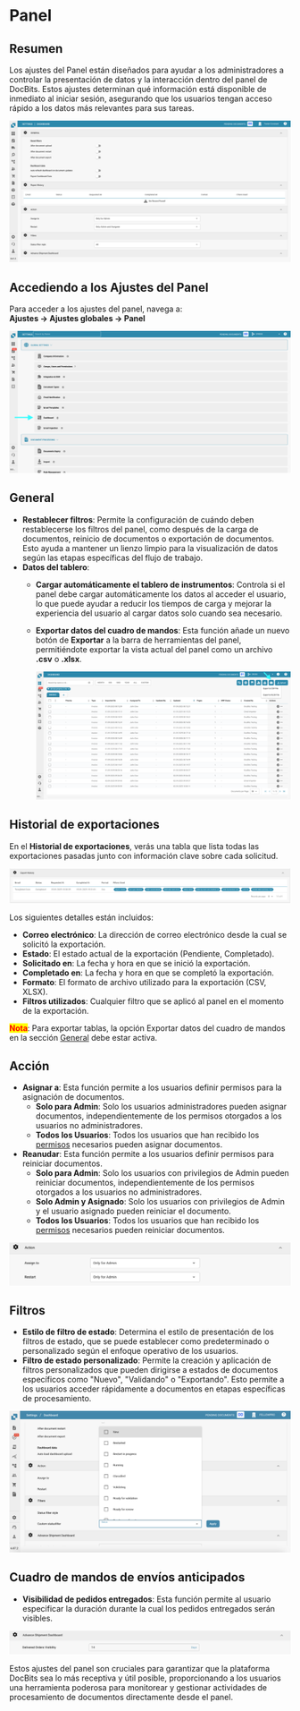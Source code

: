 # Panel

## Resumen

Los ajustes del Panel están diseñados para ayudar a los administradores a controlar la presentación de datos y la interacción dentro del panel de DocBits. Estos ajustes determinan qué información está disponible de inmediato al iniciar sesión, asegurando que los usuarios tengan acceso rápido a los datos más relevantes para sus tareas.

![](https://raw.githubusercontent.com/Fellow-Consulting-AG/docbits/refs/heads/main/readme/.gitbook/assets/dashboard_settings_1.png)

## Accediendo a los Ajustes del Panel

Para acceder a los ajustes del panel, navega a:\
**Ajustes → Ajustes globales → Panel**

![](https://raw.githubusercontent.com/Fellow-Consulting-AG/docbits/refs/heads/main/readme/.gitbook/assets/settings_dashboard.png)

## **General**

* **Restablecer filtros**: Permite la configuración de cuándo deben restablecerse los filtros del panel, como después de la carga de documentos, reinicio de documentos o exportación de documentos. Esto ayuda a mantener un lienzo limpio para la visualización de datos según las etapas específicas del flujo de trabajo.
* **Datos del tablero**:
  * **Cargar automáticamente el tablero de instrumentos**: Controla si el panel debe cargar automáticamente los datos al acceder el usuario, lo que puede ayudar a reducir los tiempos de carga y mejorar la experiencia del usuario al cargar datos solo cuando sea necesario.
  *   **Exportar datos del cuadro de mandos**: Esta función añade un nuevo botón de **Exportar** a la barra de herramientas del panel, permitiéndote exportar la vista actual del panel como un archivo **.csv** o **.xlsx**.

      ![](https://raw.githubusercontent.com/Fellow-Consulting-AG/docbits/refs/heads/main/readme/.gitbook/assets/dashboard_settings_3.png)

## **Historial de exportaciones**

En el **Historial de exportaciones**, verás una tabla que lista todas las exportaciones pasadas junto con información clave sobre cada solicitud.

![](https://raw.githubusercontent.com/Fellow-Consulting-AG/docbits/refs/heads/main/readme/.gitbook/assets/dashboard_settings_4.png)

Los siguientes detalles están incluidos:

* **Correo electrónico**: La dirección de correo electrónico desde la cual se solicitó la exportación.
* **Estado**: El estado actual de la exportación (Pendiente, Completado).
* **Solicitado en**: La fecha y hora en que se inició la exportación.
* **Completado en**: La fecha y hora en que se completó la exportación.
* **Formato**: El formato de archivo utilizado para la exportación (CSV, XLSX).
* **Filtros utilizados**: Cualquier filtro que se aplicó al panel en el momento de la exportación.

<mark style="color:red;">**Nota**</mark>: Para exportar tablas, la opción Exportar datos del cuadro de mandos en la sección [General](./#general) debe estar activa.

## **Acción**

* **Asignar a**: Esta función permite a los usuarios definir permisos para la asignación de documentos.
  * **Solo para Admin**: Solo los usuarios administradores pueden asignar documentos, independientemente de los permisos otorgados a los usuarios no administradores.
  * **Todos los Usuarios**: Todos los usuarios que han recibido los [permisos](../groups-users-and-permissions/groups-and-permissions/activating-permissions.md) necesarios pueden asignar documentos.
* **Reanudar**: Esta función permite a los usuarios definir permisos para reiniciar documentos.
  * **Solo para Admin**: Solo los usuarios con privilegios de Admin pueden reiniciar documentos, independientemente de los permisos otorgados a los usuarios no administradores.
  * **Solo Admin y Asignado**: Solo los usuarios con privilegios de Admin y el usuario asignado pueden reiniciar el documento.
  * **Todos los Usuarios**: Todos los usuarios que han recibido los [permisos](../groups-users-and-permissions/groups-and-permissions/activating-permissions.md) necesarios pueden reiniciar documentos.

![](https://raw.githubusercontent.com/Fellow-Consulting-AG/docbits/refs/heads/main/readme/.gitbook/assets/dashboard_settings_2.png)

## **Filtros**

* **Estilo de filtro de estado**: Determina el estilo de presentación de los filtros de estado, que se puede establecer como predeterminado o personalizado según el enfoque operativo de los usuarios.
* **Filtro de estado personalizado**: Permite la creación y aplicación de filtros personalizados que pueden dirigirse a estados de documentos específicos como "Nuevo", "Validando" o "Exportando". Esto permite a los usuarios acceder rápidamente a documentos en etapas específicas de procesamiento.

![](https://raw.githubusercontent.com/Fellow-Consulting-AG/docbits/refs/heads/main/readme/.gitbook/assets/dashboard_settings_5.png)

## Cuadro de mandos de envíos anticipados

* **Visibilidad de pedidos entregados**: Esta función permite al usuario especificar la duración durante la cual los pedidos entregados serán visibles.

![](https://raw.githubusercontent.com/Fellow-Consulting-AG/docbits/refs/heads/main/readme/.gitbook/assets/dashboard_settings_6.png)

Estos ajustes del panel son cruciales para garantizar que la plataforma DocBits sea lo más receptiva y útil posible, proporcionando a los usuarios una herramienta poderosa para monitorear y gestionar actividades de procesamiento de documentos directamente desde el panel.
